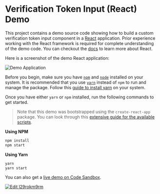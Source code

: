 # Verification Token Input (React) Demo

This project contains a demo source code showing how to build a custom verification token input component in a [React][react] application. Prior experience working with the React framework is required for complete understanding of the demo code. You can checkout the [docs][react-docs] to learn more about React.

Here is a screenshot of the demo React application:

![Demo Application](https://i.imgur.com/GiLPQag.png)

Before you begin, make sure you have [`npm`][npm] and [`node`][node] installed on your system. It is recommended that you use [`yarn`][yarn] instead of `npm` to run and manage the package. Follow this [guide to install yarn][yarn-install] on your system.

Once you have either `yarn` or `npm` installed, run the following commands to get started.

> Note that this demo was bootstrapped using the `create-react-app` package. You can look through this [extensive guide for the available scripts](https://github.com/facebook/create-react-app/blob/master/packages/react-scripts/template/README.md#available-scripts).

**Using NPM**

```sh
npm install
npm start
```

**Using Yarn**

```sh
yarn
yarn start
```

You can also get a [live demo on Code Sandbox][code-demo].

[![Edit l29rokm9rm](https://codesandbox.io/static/img/play-codesandbox.svg)](https://codesandbox.io/s/l29rokm9rm?hidenavigation=1&view=preview)


[react-docs]: https://reactjs.org/docs/
[react]: https://reactjs.org/
[code-demo]: https://codesandbox.io/s/l29rokm9rm
[node]: https://nodejs.org/en/
[npm]: https://npmjs.com/
[yarn]: https://yarnpkg.com/
[yarn-install]: https://yarnpkg.com/lang/en/docs/install/
